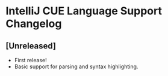 <!-- Keep a Changelog guide -> https://keepachangelog.com -->

# IntelliJ CUE Language Support Changelog

## [Unreleased]
- First release! 
- Basic support for parsing and syntax highlighting.